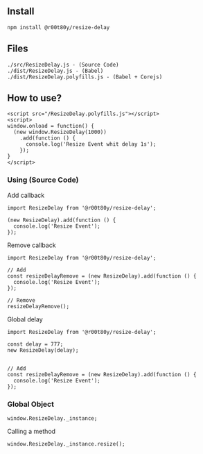 ## Install
```
npm install @r00t80y/resize-delay
```

## Files
```
./src/ResizeDelay.js - (Source Code)
./dist/ResizeDelay.js - (Babel)
./dist/ResizeDelay.polyfills.js - (Babel + Corejs)
```

## How to use?
```
<script src="/ResizeDelay.polyfills.js"></script>
<script>
window.onload = function() {
  (new window.ResizeDelay(1000))
    .add(function () {
      console.log('Resize Event whit delay 1s');
    });
}
</script>
```

### Using (Source Code)
Add callback
```
import ResizeDelay from '@r00t80y/resize-delay';

(new ResizeDelay).add(function () {
  console.log('Resize Event');
});
```

Remove callback
```
import ResizeDelay from '@r00t80y/resize-delay';

// Add
const resizeDelayRemove = (new ResizeDelay).add(function () {
  console.log('Resize Event');
});

// Remove
resizeDelayRemove();
```
Global delay
```
import ResizeDelay from '@r00t80y/resize-delay';

const delay = 777;
new ResizeDelay(delay);


// Add
const resizeDelayRemove = (new ResizeDelay).add(function () {
  console.log('Resize Event');
});

```

### Global Object
```
window.ResizeDelay._instance;
```
Calling a method
```
window.ResizeDelay._instance.resize();
```
